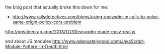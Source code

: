 the blog post that actually broke this down for me:
  - http://www.railsdetectives.com/blogs/using-easyxdm-in-rails-to-solve-same-origin-policy-cors-problem



http://pristinecrap.com/2013/12/31/easyxdm-made-easy-really/


and about JS modules
  http://www.adequatelygood.com/JavaScript-Module-Pattern-In-Depth.html